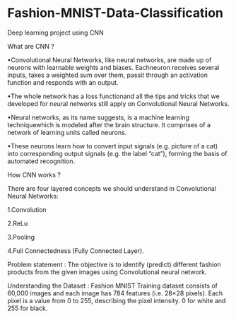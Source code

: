 # Fashion-MNIST-Data-Classification

Deep learning project using CNN

What are CNN ?

•Convolutional Neural Networks, like neural networks, are made up of neurons with learnable weights and biases. 
Eachneuron receives several inputs, takes a weighted sum over them, passit through an activation function and responds with an output.

•The whole network has a loss functionand all the tips and tricks that we developed for neural networks still apply on Convolutional Neural Networks.

•Neural networks, as its name suggests, is a machine learning techniquewhich is modeled after the brain structure. It comprises of a network of learning units called neurons.

•These neurons learn how to convert input signals (e.g. picture of a cat) into corresponding output signals (e.g. the label “cat”), forming the basis of automated recognition.

How CNN works ?

There are four layered concepts we should understand in Convolutional Neural Networks:

1.Convolution

2.ReLu

3.Pooling 

4.Full Connectedness (Fully Connected Layer).


Problem statement : The objective is to identify (predict) different fashion products from the given images using Convolutional neural network.

Understanding the Dataset : Fashion MNIST Training dataset consists of 60,000 images and each image has 784 features (i.e. 28×28 pixels). Each pixel is a value from 0 to 255, describing the pixel intensity. 0 for white and 255 for black.
